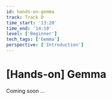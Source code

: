```yaml
---
id: hands-on-gemma
track: Track D
time_start: '13:20'
time_end: '14:10'
level: ['Beginner']
tech_tags: ['Gemma']
perspective: ['Introduction']
---
```


# [Hands-on] Gemma

Coming soon ...
